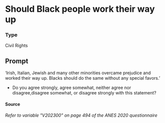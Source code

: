 # Should Black people work their way up

### Type
Civil Rights

## Prompt
‘Irish, Italian, Jewish and many other minorities overcame
prejudice and worked their way up. Blacks should do the same
without any special favors.’
- Do you agree strongly, agree somewhat, neither agree nor
disagree,disagree somewhat, or disagree strongly with this
statement?

#### Source
###### *Refer to variable "V202300" on page 494 of the ANES 2020 questionnaire*
